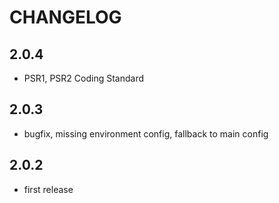 # CHANGELOG

## 2.0.4

- PSR1, PSR2 Coding Standard

## 2.0.3

- bugfix, missing environment config, fallback to main config

## 2.0.2

- first release